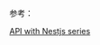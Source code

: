
参考：

[API with Nestjs series](https://wanago.io/2020/05/11/nestjs-api-controllers-routing-module/)




